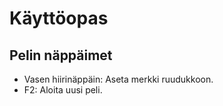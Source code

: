 # Käyttöopas

## Pelin näppäimet

- Vasen hiirinäppäin: Aseta merkki ruudukkoon.
- F2: Aloita uusi peli.